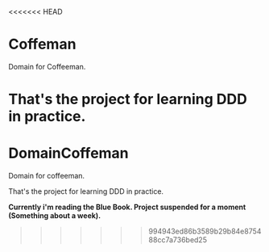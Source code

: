 <<<<<<< HEAD
<h1>Coffeman</h1>

Domain for Coffeeman.

That's the project for learning DDD in practice.
=======
# DomainCoffeman
Domain for coffeeman.

That's the project for learning DDD in practice.

**Currently i'm reading the Blue Book. Project suspended for a moment (Something about a week).**
>>>>>>> 994943ed86b3589b29b84e875488cc7a736bed25
